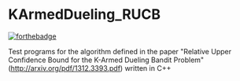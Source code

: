 KArmedDueling_RUCB
==================
[![forthebadge](http://forthebadge.com/images/badges/uses-badges.svg)](http://forthebadge.com)

Test programs for the algorithm defined in the paper "Relative Upper Confidence Bound for the K-Armed Dueling Bandit Problem" (http://arxiv.org/pdf/1312.3393.pdf) written in C++
